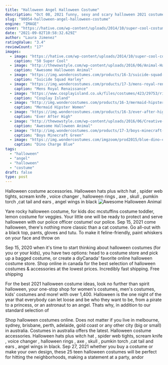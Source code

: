 ```yaml
---
title: "Halloween Angel Halloween Costume"
description: "Oct 08, 2021 funny, sexy and scary halloween 2021 costume ideas for adults. From vampires to fallen angels, bunnies to devils and cassie from promising young women to kim kardashian at the met"
slug: "90054-halloween-angel-halloween-costume"
engine: "IMAGE"
cover: "https://hative.com/wp-content/uploads/2014/10/super-cool-costume-ideas/34-ezio-costume.jpg"
date: "2021-09-02T10:58:32.629Z"
author: "Laura Jimenez"
ratingValue: "3.4"
reviewCount: "17"
images:
  - image: "https://hative.com/wp-content/uploads/2014/10/super-cool-costume-ideas/34-ezio-costume.jpg"
    caption: "50 Super Cool"
  - image: "http://thewowstyle.com/wp-content/uploads/2016/06/Animal-Halloween-Makeup-Idea.jpg"
    caption: "Awesome Halloween Animal"
  - image: "https://img.wondercostumes.com/products/16-3/suicide-squad-harley-quinn-teen-girls-costume.jpg"
    caption: "Suicide Squad Harley"
  - image: "https://img.wondercostumes.com/products/17-3/mens-royal-renaissance-pirate-costume.jpg"
    caption: "Mens Royal Renaissance"
  - image: "https://www.cosplayisland.co.uk/files/costumes/423/29753/riddler1.jpg"
    caption: "Cosplay Island"
  - image: "http://img.wondercostumes.com/products/16-3/mermaid-hipster.jpg"
    caption: "Mermaid Hipster Women"
  - image: "https://img.wondercostumes.com/products/16-3/ever-after-high-cerise-cerise.jpg"
    caption: "Ever After High"
  - image: "http://thewowstyle.com/wp-content/uploads/2016/06/Creative-Animal-Halloween-Makeup.jpg"
    caption: "Awesome Halloween Animal"
  - image: "http://img.wondercostumes.com/products/17-3/boys-minecraft-green-creeper-costume.jpg"
    caption: "Boys Minecraft Green"
  - image: "https://img.wondercostumes.com/imgzoom/prod2015/blue-dino-charge-power-ranger-costume.jpg"
    caption: "Dino Charge Blue"
tags:
  - "halloween"
  - "angel"
  - "halloween"
  - "costume"
draft: false
type: post
---
```


Halloween costume accessories. Halloween hats plus witch hat , spider web tights, scream knife , voice changer , halloween rings , axe , skull , pumkin torch ,cat tail and ears , angel wings in black
![Awesome Halloween Animal](http://thewowstyle.com/wp-content/uploads/2016/06/Animal-Halloween-Makeup-Idea.jpg "Awesome Halloween Animal")

Yare rocky halloween costume, for kids doc mcstuffins costume toddler, lemon costume for veggies. Your little one will be ready to protect and serve halloween with our police officer costume! our police. Sep 15, 2021 come halloween, there&#39;s nothing more classic than a cat costume. Go all-out with a black top, pants, gloves and tutu. To make it feline-friendly, paint whiskers on your face and throw on
<!--inArticleAds-->

<!--galleryOne-->

Sep 15, 2020 when it's time to start thinking about halloween costumes (for you or your kids), you have two options: head to a costume store and pick up a bagged costume, or create a diyCanada' favorite online halloween costume store. Shop online in canada for the best selection of halloween costumes & accessories at the lowest prices. Incredibly fast shipping. Free shipping
<!--inArticleAds-->

<!--galleryTwo-->

For the best 2021 halloween costume ideas, look no further than spirit halloween, your one-stop shop for women's costumes, men's costumes, kids' costumes and more! with over 1,400. Halloween is the one night of the year that everybody can let loose and be who they want to be, from a pirate to a princess, or an astronaut to an angel. Thats why, in addition to our standard selection of
<!--galleryThree-->

Shop halloween costumes online. Does not matter if you live in melbourne, sydney, brisbane, perth, adelaide, gold coast or any other city (big or small) in australia. Costumes in australia offers the latest. Halloween costume accessories. Halloween hats plus witch hat , spider web tights, scream knife , voice changer , halloween rings , axe , skull , pumkin torch ,cat tail and ears , angel wings in black. Sep 27, 2021 whether you buy a costume or make your own design, these 25 teen halloween costumes will be perfect for hitting the neighborhoods, making a statement at a party, andor